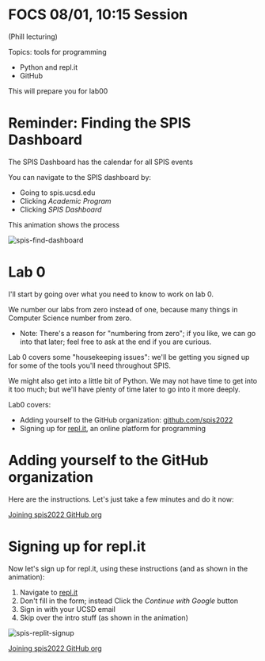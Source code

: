 # FOCS 08/01, 10:15 Session

(Phill lecturing)

Topics: tools for programming
* Python and repl.it
* GitHub

This will prepare you for lab00

# Reminder: Finding the SPIS Dashboard

The SPIS Dashboard has the calendar for all SPIS events

You can navigate to the SPIS dashboard by:
* Going to spis.ucsd.edu
* Clicking *Academic Program*
* Clicking *SPIS Dashboard*

This animation shows the process

![spis-find-dashboard](https://user-images.githubusercontent.com/1119017/182181450-0333c3b0-14dd-43ca-9efb-f35c69320046.gif)


# Lab 0 

I'll start by going over what you need to know to work on lab 0.

We number our labs from zero instead of one, because many things in Computer Science number from zero.  

* Note: There's a reason for "numbering from zero"; if you like, we can go into that later; feel free to ask at the end if you are curious.  

Lab 0 covers some "housekeeping issues": we'll be getting you signed up for some of the tools you'll need throughout SPIS.

We might also get into a little bit of Python.  We may not have time to get into it too much; but we'll have plenty of time later to go into it more deeply.

Lab0 covers:
* Adding yourself to the GitHub organization: [github.com/spis2022](https://github.com/spis2022)
* Signing up for [repl.it](https://repl.it), an online platform for programming

# Adding yourself to the GitHub organization

Here are the instructions.  Let's just take a few minutes and do it now:

[Joining spis2022 GitHub org](https://docs.google.com/document/d/17zCwD6AKWNcvPCOZ0JVn9ThhKgZ-57O4RRrIxWOQpbg/edit#heading=h.n3u7umx0bwbn)

# Signing up for repl.it

Now let's sign up for repl.it, using these instructions (and as shown in the animation):

1. Navigate to [repl.it](https://repl.it)
2. Don't fill in the form; instead Click the *Continue with Google* button
3. Sign in with your UCSD email 
4. Skip over the intro stuff (as shown in the animation)

![spis-replit-signup](https://user-images.githubusercontent.com/1119017/182189858-cf56adc0-2ee8-4942-8f19-64780981a151.gif)


[Joining spis2022 GitHub org](https://docs.google.com/document/d/17zCwD6AKWNcvPCOZ0JVn9ThhKgZ-57O4RRrIxWOQpbg/edit#heading=h.n3u7umx0bwbn)
